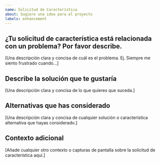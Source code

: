 ```yaml
---
name: Solicitud de Característica
about: Sugiere una idea para el proyecto
labels: enhancement
---
```


## ¿Tu solicitud de característica está relacionada con un problema? Por favor describe.

[Una descripción clara y concisa de cuál es el problema. Ej. Siempre me siento frustrado cuando...]

## Describe la solución que te gustaría

[Una descripción clara y concisa de lo que quieres que suceda.]

## Alternativas que has considerado

[Una descripción clara y concisa de cualquier solución o característica alternativa que hayas considerado.]

## Contexto adicional

[Añade cualquier otro contexto o capturas de pantalla sobre la solicitud de característica aquí.]
